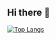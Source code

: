 ## Hi there 👋

[![Top Langs](https://github-readme-stats.vercel.app/api/top-langs/?username=donglzh&hide=javascript,html,css,typescript)](https://github.com/anuraghazra/github-readme-stats)

